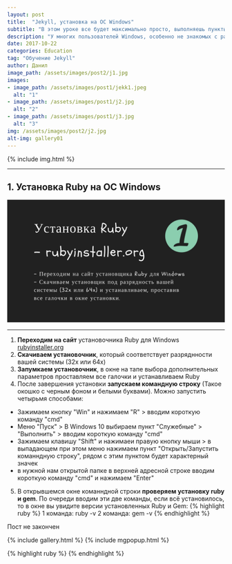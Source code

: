 ```yaml
---
layout: post
title:  "Jekyll, установка на ОС Windows"
subtitle: "В этом уроке все будет максимально просто, выполняешь пункты инструкции, получаешь профит."
description: "У многих пользователей Windows, особенно не знакомых с работой в терминале и командной строке, установка Jekyll может оказаться веской причиной отказаться от его изучения, так как это немного сложнее чем установка этого генератора на Linux и Mac."
date: 2017-10-22
categories: Education
tag: "Обучение Jekyll"
author: Данил
image_path: /assets/images/post2/j1.jpg
images:
- image_path: /assets/images/post1/jekk1.jpeg
  alt: "1"
- image_path: /assets/images/post1/j2.jpg
  alt: "2"
- image_path: /assets/images/post1/j3.jpg
  alt: "3"
img: /assets/images/post2/j2.jpg
alt-img: gallery01
---
```


{% include img.html %}

----------

## 1. Установка Ruby на ОС Windows

<a href="/assets/images/post2/j3.jpg" class="library item">
  <img src="/assets/images/post2/j3.jpg" alt="step1">
</a>

----------

1. **Переходим на сайт** установочника Ruby для Windows <a href="https://rubyinstaller.org/">rubyinstaller.org</a>
2. **Скачиваем установочник**, который соответствует разряднности вашей системы (32x или 64x)
3. **Запумкаем установочник**, в окне на тапе выбора дополнительных параметров проставляем все галочки и устанавливаем Ruby
4. После завершения установки **запускаем командную строку** (Такое окошко с черным фоном и белыми буквами). Можно запустить четырьмя способами:
- Зажимаем кнопку "Win" и нажимаем "R" > вводим короткую команду "cmd"
- Меню "Пуск" > В Windows 10 выбираем пункт "Служебные" > "Выполнить" > вводим короткую команду "cmd"
- Зажимаем клавишу "Shift" и нажимаеи правую кнопку мыши > в выпадающем при этом меню нажимаем пункт "Открыть/Запустить команндную строку", рядом с этим пунктом будет характерный значек
- в нужной нам открытой папке в верхней адресной строке вводим короткую команду "cmd" и нажимаем "Enter"

5. В открывшемся окне команндной строки **проверяем установку ruby и gem**. По очереди вводим эти две команды, если всё установилось, то в окне вы увидите версии установленных Ruby и Gem:
	{% highlight ruby %} 
		1 команда:	ruby -v
		2 команда:	gem -v
	{% endhighlight %}




Пост не закончен


{% include gallery.html %}
{% include mgpopup.html %}


{% highlight ruby %}  {% endhighlight %}